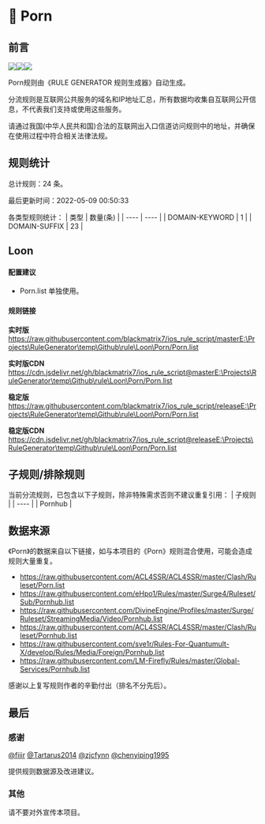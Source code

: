 # 🧸 Porn

## 前言

![](https://shields.io/badge/-移除重复规则-ff69b4)![](https://shields.io/badge/-DOMAIN与DOMAIN--SUFFIX合并-green)![](https://shields.io/badge/-IP--CIDR(6)合并-blueviolet)

Porn规则由《RULE GENERATOR 规则生成器》自动生成。

分流规则是互联网公共服务的域名和IP地址汇总，所有数据均收集自互联网公开信息，不代表我们支持或使用这些服务。

请通过我国(中华人民共和国)合法的互联网出入口信道访问规则中的地址，并确保在使用过程中符合相关法律法规。

## 规则统计

总计规则：24 条。

最后更新时间：2022-05-09 00:50:33

各类型规则统计：
| 类型 | 数量(条)  | 
| ---- | ----  |
| DOMAIN-KEYWORD | 1  | 
| DOMAIN-SUFFIX | 23  | 


## Loon 

#### 配置建议
- Porn.list 单独使用。

#### 规则链接
**实时版**
https://raw.githubusercontent.com/blackmatrix7/ios_rule_script/masterE:\Projects\RuleGenerator\temp\Github\rule\Loon\Porn/Porn.list

**实时版CDN**
https://cdn.jsdelivr.net/gh/blackmatrix7/ios_rule_script@masterE:\Projects\RuleGenerator\temp\Github\rule\Loon\Porn/Porn.list

**稳定版**
https://raw.githubusercontent.com/blackmatrix7/ios_rule_script/releaseE:\Projects\RuleGenerator\temp\Github\rule\Loon\Porn/Porn.list

**稳定版CDN**
https://cdn.jsdelivr.net/gh/blackmatrix7/ios_rule_script@releaseE:\Projects\RuleGenerator\temp\Github\rule\Loon\Porn/Porn.list

## 子规则/排除规则

当前分流规则，已包含以下子规则，除非特殊需求否则不建议重复引用：
| 子规则  | 
| ----  |
| Pornhub  | 


## 数据来源

《Porn》的数据来自以下链接，如与本项目的《Porn》规则混合使用，可能会造成规则大量重复。

- https://raw.githubusercontent.com/ACL4SSR/ACL4SSR/master/Clash/Ruleset/Porn.list
- https://raw.githubusercontent.com/eHpo1/Rules/master/Surge4/Ruleset/Sub/Pornhub.list
- https://raw.githubusercontent.com/DivineEngine/Profiles/master/Surge/Ruleset/StreamingMedia/Video/Pornhub.list
- https://raw.githubusercontent.com/ACL4SSR/ACL4SSR/master/Clash/Ruleset/Pornhub.list
- https://raw.githubusercontent.com/sve1r/Rules-For-Quantumult-X/develop/Rules/Media/Foreign/Pornhub.list
- https://raw.githubusercontent.com/LM-Firefly/Rules/master/Global-Services/Pornhub.list


感谢以上复写规则作者的辛勤付出（排名不分先后）。

## 最后

### 感谢

[@fiiir](https://github.com/fiiir) [@Tartarus2014](https://github.com/Tartarus2014) [@zjcfynn](https://github.com/zjcfynn) [@chenyiping1995](https://github.com/chenyiping1995) 

提供规则数据源及改进建议。

### 其他

请不要对外宣传本项目。